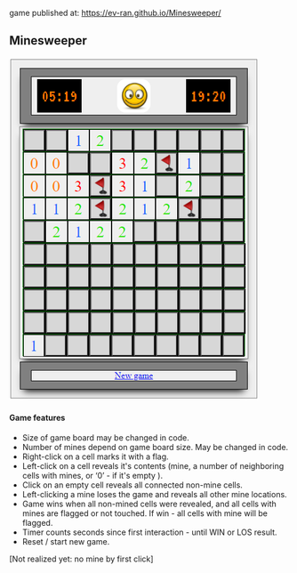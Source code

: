   
game  published at:    https://ev-ran.github.io/Minesweeper/

## Minesweeper

![-](assets/images/interface.png)

#### Game features

* Size of game board may be changed in code.
* Number of mines depend on game board size. May be changed in code.
* Right-click on a cell marks it with a flag.
* Left-click on a cell reveals it's contents (mine, a number of neighboring cells with mines, or ‘0’ - if it's empty ).
* Click on an empty cell reveals all connected non-mine cells.
* Left-clicking a mine loses the game and reveals all other mine locations.
* Game wins when all non-mined cells were revealed, and all cells with mines are flagged or not touched.
  If win - all cells with mine will be flagged.
* Timer counts seconds since first interaction -  until WIN or LOS result.
* Reset / start new game.

[Not realized yet: no mine by first click]
